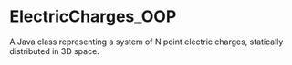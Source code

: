 # ElectricCharges_OOP
A Java class representing a system of N point electric charges, statically distributed in 3D space. 
